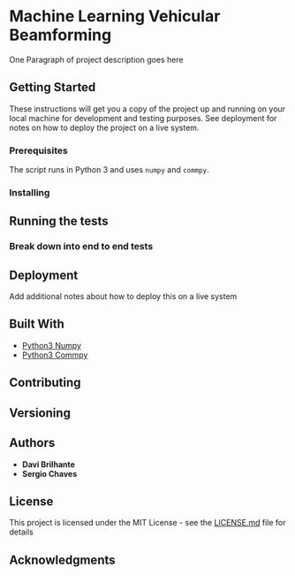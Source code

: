 # Machine Learning Vehicular Beamforming

One Paragraph of project description goes here

## Getting Started

These instructions will get you a copy of the project up and running on your local machine for development and testing purposes. See deployment for notes on how to deploy the project on a live system.

### Prerequisites

The script runs in Python 3 and uses ```numpy``` and ```commpy```.


### Installing


## Running the tests


### Break down into end to end tests


## Deployment

Add additional notes about how to deploy this on a live system

## Built With

* [Python3 Numpy](http://numpy.org) 
* [Python3 Commpy](https://commpy.readthedocs.io)

## Contributing


## Versioning


## Authors

* **Davi Brilhante**
* **Sergio Chaves**

## License

This project is licensed under the MIT License - see the [LICENSE.md](LICENSE.md) file for details

## Acknowledgments


